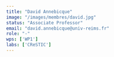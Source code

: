 ```yaml
---
title: "David Annebicque"
image: "/images/membres/david.jpg"
status: "Associate Professor"
email: "david.annebicque@univ-reims.fr"
role: "-"
wps: ['WP1']
labs: ['CReSTIC']
---
```

